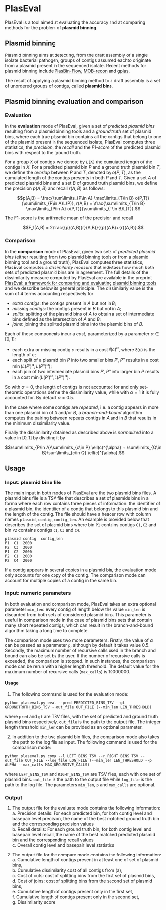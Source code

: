 # PlasEval

PlasEval is a tool aimed at evaluating the accuracy and at comparing methods for the problem of **plasmid binning**.

## Plasmid binning

Plasmid binning aims at detecting, from the draft assembly of a single isolate bacterial pathogen, groups of contigs assumed eachto originate from a plasmid present in the sequenced isolate. Recent methods for plasmid binning include <a href="https://github.com/cchauve/PlasBin-flow">PlasBin-Flow</a>, <a href="https://github.com/phac-nml/mob-suite">MOB-recon</a> and <a href="https://gitlab.com/sirarredondo/gplas">gplas</a>.

The result of applying a plasmid binning method to a draft assembly is a set of unordered groups of contigs, called **plasmid bins**.

## Plasmid binning evaluation and comparison

### Evaluation
In the **evaluation** mode of PlasEval, given a set of *predicted plasmid bins* resulting from a plasmid binning tools and a *ground truth* set of plasmid bins, where each true plasmid bin contains all the contigs that belong to one of the plasmid present in the sequenced isolate, PlasEval computes three statistics, the *precision*, the *recall* and the *F1-score* of the predicted plasmid bins with respect to the ground truth.

For a group $`X`$ of contigs, we denote by $`L(X)`$ the cumulated length of the contigs in $`X`$. 
For a predicted plasmid bin $`P`$ and a ground truth plasmid bin $`T`$, we define the *overlap* between $`P`$ and $`T`$, denoted by $`o(P,T)`$, as the cumulated length of the contigs presents in both $`P`$ and $`T`$.
Given a set $`A`$ of predicted plasmid bins and a set $`B`$ of ground truth plasmid bins, we define the precision $`p(A,B)`$ and recall $`r(A,B)`$ as follows:
```math
p(A,B) = \frac{\sum\limits_{P\in A} \max\limits_{T\in B} o(P,T)}{\sum\limits_{P\in A}L(P)}, r(A,B) = \frac{\sum\limits_{T\in B} \max\limits_{P\in A} o(P,T)}{\sum\limits_{T\in B}L(T)}.
```  

The F1-score is the arithmetic mean of the precision and recall
```math
F_1(A,B) = 2\frac{{p}(A,B){r}(A,B)}{{p}(A,B)+{r}(A,B)}.
```  

### Comparison
In the **comparison** mode of PlasEval, given two sets of *predicted plasmid bins* (either resulting from two plasmid binning tools or from a plasmid binning tool and a ground truth), PlasEval computes three statistics, PlasEval computes a *dissimilarity measure* that indictaes how much both sets of predicted plasmid bins are in agreement. 
The full details of the dissimilarity measure computed by PlasEval are available in the preprint <a href="">PlasEval: a framework for comparing and evaluating plasmid binning tools</a> and we describe below its general principle.
The dissimilariy value is the sum of 4 terms accounting respectively for
- *extra contigs*: the contigs present in $`A`$ but not in $`B`$;
- *missing contigs*: the contigs present in $`B`$ but not in $`A`$;
- *splits*: splitting of the plasmid bins of $`A`$ to obtain a set of intermediate bins defined as the intersection of $`A`$ and $`B`$;
- *joins*: joining the splitted plasmid bins into the plasmid bins of $`B`$.

Each of these components incur a *cost*, parameterized by a parameter $`\alpha \in [0,1]`$:
- each extra or missing contig $`c`$ results in a cost $`\ell(c)^\alpha`$, where $`\ell(c)`$ is the length of $`c`$;
- each split of a plasmid bin $`P`$ into two smaller bins $`P',P''`$ results in a cost $`\min(L(P')^\alpha,L(P'')^\alpha)`$;
- each join of two intermediate plasmid bins $`P',P''`$ into  larger bin $`P`$ results in a cost $`\min(L(P')^\alpha,L(P'')^\alpha)`$.
 
So with $`\alpha=0`$, the length of contigs is not accounted for and only set-theoretic operations define the dissimilarity value, while with $`\alpha=1`$ it is fully accounted for.
By default $`\alpha=0.5`$.

In the case where some contigs are *repeated*, i.e. a contig appears in more than one plasmid bin of $`A`$ and/or $`B`$, a *branch-and-bound* algorithm computes the pairing between repeats contigs in $`A`$ and in $`B`$ that results in the minimum dissimilarity value.

Finally the dissimilarity obtained as described above is *normalized* into a value in $`[0,1]`$ by dividing it by 
```math
\sum\limits_{P\in A}\sum\limits_{c\in P} \ell(c)^{\alpha} + \sum\limits_{Q\in B}\sum\limits_{c\in Q} \ell(c)^{\alpha}.
```
  
## Usage

### Input: plasmid bins file

The main input in both modes of PlasEval are the two plasmid bins files. 
A plasmid bins file is a TSV file that describes a set of plasmids bins in a forma where each row contains three pieces of information: the identifier of a plasmid bin, the identifier of a contig that belongs to this plasmid bin and the length of the contig.
The file should have a header row with column names `plasmid`, `contig`, `contig_len`. 
An example is provided below that describes the set of plasmid bins where bin `P1` contains contigs `C1,C2` and bin `P2` contains contigs `C1`, `C3` and `C4`.
```
plasmid	contig 	contig_len
P1	C1 	2000
P2	C3 	3000
P1	C2 	2000
P2	C1	2000
P2	C4	2000
```

If a contig appears in several copies in a plasmid bin, the evaluation mode only accounts for one copy of the contig. The comparison mode can account for multiple copies of a contig in the same bin.

### Input: numeric parameters

In both evaluation and comparison mode, PlasEval takes an extra optional parameter `min_len`: every contig of length below the value `min_len` is discarded from both sets of considered plasmid bins. This parameter is useful in comparison mode in the case of plasmid bins sets that contain many short repeated contigs, which can result in the branch-and-bound algorithm taking a long time to complete.

The comparison mode uses two more parameters. Firstly, the value of $\alpha$ can be passed as a parameter `p`, although by default it takes value $0.5$. Secondly, the maximum number of recursive calls used in the branch and bound can also be set by the user. If the number of recursive calls is exceeded, the comparison is stopped. In such instances, the comparison mode can be rerun with a higher length threshold. The default value for the maximum number of recursive calls (`max_calls`) is $10000000$.

#### Usage
1. The following command is used for the evaluation mode: 
```
python plaseval.py eval --pred PREDICTED_BINS_TSV --gt GROUNDTRUTH_BINS_TSV --out_file OUT_FILE (--min_len LEN_THRESHOLD)
```
where `pred` and `gt` are TSV files, with the set of predicted and ground truth plasmid bins respecitvely. `out_file` is the path to the output file. The integer length threshold `min_len` can be provided as an optional parameter.

2. In addition to the two plasmid bin files, the comparison mode also takes the path to the log file as input.
The following command is used for the comparison mode: 
```
python plaseval.py comp --l LEFT_BINS_TSV --r RIGHT_BINS_TSV --out_file OUT_FILE --log_file LOG_FILE (--min_len LEN_THRESHOLD --p ALPHA --max_calls MAX_RECURSIVE_CALLS)
```
where `LEFT_BINS_TSV` and `RIGHT_BINS_TSV` are TSV files, each with one set of plasmid bins. `out_file` is the path to the output file while `log_file` is the path to the log file. The parameters `min_len`, `p` and `max_calls` are optional.

### Output
1. The output file for the evaluate mode contains the following information:<br/>
	a. Precision details: For each predicted bin, for both contig level and basepair level precision, the name of the best matched ground truth bin and the corresponding precision values <br/> 
	b. Recall details: For each ground truth bin, for both contig level and basepair level recall, the name of the best matched predicted plasmid bin and the corresponding recall values <br/> 
	c. Overall contig level and basepair level statistics

3. The output file for the compare mode contains the following information:<br/>
	a. Cumulative length of contigs present in at least one of set of plasmid bins,<br/>
	b. Cumulative dissimilarity cost of all contigs from (a),<br/>
	c. Cost of cuts: cost of splitting bins from the first set of plasmid bins,<br/>
	d. Cost of joins: cost of splitting bins from the second set of plasmid bins,<br/>
	e. Cumulative length of contigs present only in the first set,<br/>
	f. Cumulative length of contigs present only in the second set,<br/>
	g. Dissimilarity score
